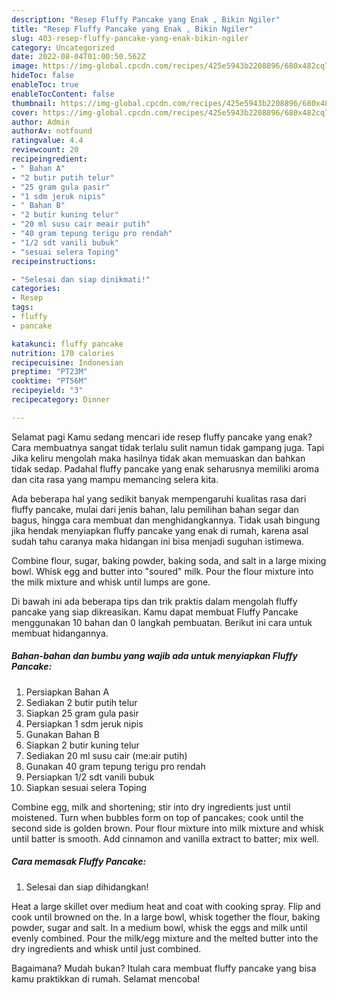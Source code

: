```yaml
---
description: "Resep Fluffy Pancake yang Enak , Bikin Ngiler"
title: "Resep Fluffy Pancake yang Enak , Bikin Ngiler"
slug: 403-resep-fluffy-pancake-yang-enak-bikin-ngiler
category: Uncategorized
date: 2022-08-04T01:00:50.562Z
image: https://img-global.cpcdn.com/recipes/425e5943b2208896/680x482cq70/fluffy-pancake-foto-resep-utama.jpg
hideToc: false
enableToc: true
enableTocContent: false
thumbnail: https://img-global.cpcdn.com/recipes/425e5943b2208896/680x482cq70/fluffy-pancake-foto-resep-utama.jpg
cover: https://img-global.cpcdn.com/recipes/425e5943b2208896/680x482cq70/fluffy-pancake-foto-resep-utama.jpg
author: Admin
authorAv: notfound
ratingvalue: 4.4
reviewcount: 20
recipeingredient:
- " Bahan A"
- "2 butir putih telur"
- "25 gram gula pasir"
- "1 sdm jeruk nipis"
- " Bahan B"
- "2 butir kuning telur"
- "20 ml susu cair meair putih"
- "40 gram tepung terigu pro rendah"
- "1/2 sdt vanili bubuk"
- "sesuai selera Toping"
recipeinstructions:

- "Selesai dan siap dinikmati!"
categories:
- Resep
tags:
- fluffy
- pancake

katakunci: fluffy pancake 
nutrition: 170 calories
recipecuisine: Indonesian
preptime: "PT23M"
cooktime: "PT56M"
recipeyield: "3"
recipecategory: Dinner

---
```



Selamat pagi Kamu sedang mencari ide resep fluffy pancake yang enak? Cara membuatnya sangat tidak terlalu sulit namun tidak gampang juga. Tapi Jika keliru mengolah maka hasilnya tidak akan memuaskan dan bahkan tidak sedap. Padahal fluffy pancake yang enak seharusnya memiliki aroma dan cita rasa yang mampu memancing selera kita.


Ada beberapa hal yang sedikit banyak mempengaruhi kualitas rasa dari fluffy pancake, mulai dari jenis bahan, lalu pemilihan bahan segar dan bagus, hingga cara membuat dan menghidangkannya. Tidak usah bingung jika hendak menyiapkan fluffy pancake yang enak di rumah, karena asal sudah tahu caranya maka hidangan ini bisa menjadi suguhan istimewa.

Combine flour, sugar, baking powder, baking soda, and salt in a large mixing bowl. Whisk egg and butter into &#34;soured&#34; milk. Pour the flour mixture into the milk mixture and whisk until lumps are gone.


Di bawah ini ada beberapa tips dan trik praktis dalam mengolah fluffy pancake yang siap dikreasikan. Kamu dapat membuat Fluffy Pancake menggunakan 10 bahan dan 0 langkah pembuatan. Berikut ini cara untuk membuat hidangannya.

<!--inarticleads1-->

##### Bahan-bahan dan bumbu yang wajib ada untuk menyiapkan Fluffy Pancake:

1. Persiapkan  Bahan A
1. Sediakan 2 butir putih telur
1. Siapkan 25 gram gula pasir
1. Persiapkan 1 sdm jeruk nipis
1. Gunakan  Bahan B
1. Siapkan 2 butir kuning telur
1. Sediakan 20 ml susu cair (me:air putih)
1. Gunakan 40 gram tepung terigu pro rendah
1. Persiapkan 1/2 sdt vanili bubuk
1. Siapkan sesuai selera Toping


Combine egg, milk and shortening; stir into dry ingredients just until moistened. Turn when bubbles form on top of pancakes; cook until the second side is golden brown. Pour flour mixture into milk mixture and whisk until batter is smooth. Add cinnamon and vanilla extract to batter; mix well. 

<!--inarticleads2-->

##### Cara memasak Fluffy Pancake:


1. Selesai dan siap dihidangkan!

Heat a large skillet over medium heat and coat with cooking spray. Flip and cook until browned on the. In a large bowl, whisk together the flour, baking powder, sugar and salt. In a medium bowl, whisk the eggs and milk until evenly combined. Pour the milk/egg mixture and the melted butter into the dry ingredients and whisk until just combined. 

Bagaimana? Mudah bukan? Itulah cara membuat fluffy pancake yang bisa kamu praktikkan di rumah. Selamat mencoba!
